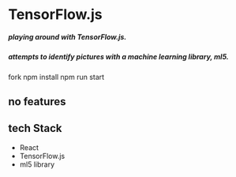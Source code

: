 # TensorFlow.js

##### playing around with TensorFlow.js.

##### attempts to identify pictures with a machine learning library, ml5.

fork
npm install
npm run start

## no features

## tech Stack

- React
- TensorFlow.js
- ml5 library
